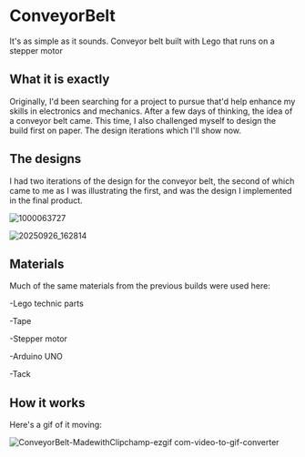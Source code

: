 # ConveyorBelt
It's as simple as it sounds. Conveyor belt built with Lego that runs on a stepper motor

## What it is exactly
Originally, I'd been searching for a project to pursue that'd help enhance my skills in electronics and mechanics. After a few days of thinking, the idea of a conveyor
belt came. This time, I also challenged myself to design the build first on paper. The design iterations which I'll show now. 

## The designs
I had two iterations of the design for the conveyor belt, the second of which came to me as I was illustrating the first, and was the design I implemented in the final 
product. 

![1000063727](https://github.com/user-attachments/assets/f52be27d-f2bf-4864-aff5-010084f64120)

![20250926_162814](https://github.com/user-attachments/assets/3db2be5b-cba4-43d2-a004-5f94fe56c6a4)

## Materials
Much of the same materials from the previous builds were used here:

-Lego technic parts

-Tape

-Stepper motor

-Arduino UNO

-Tack

## How it works
Here's a gif of it moving:

![ConveyorBelt-MadewithClipchamp-ezgif com-video-to-gif-converter](https://github.com/user-attachments/assets/871afd62-4f51-478e-929f-bff55f73e893)









